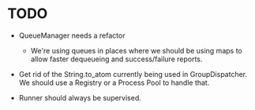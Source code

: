 # TODO

- QueueManager needs a refactor
  - We're using queues in places where we should be using maps to allow faster
    dequeueing and success/failure reports.

- Get rid of the String.to_atom currently being used in GroupDispatcher. We
  should use a Registry or a Process Pool to handle that.

- Runner should always be supervised.
